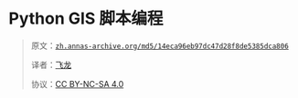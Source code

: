 # Python GIS 脚本编程

> 原文：[`zh.annas-archive.org/md5/14eca96eb97dc47d28f8de5385dca806`](https://zh.annas-archive.org/md5/14eca96eb97dc47d28f8de5385dca806)
> 
> 译者：[飞龙](https://github.com/wizardforcel)
> 
> 协议：[CC BY-NC-SA 4.0](http://creativecommons.org/licenses/by-nc-sa/4.0/)